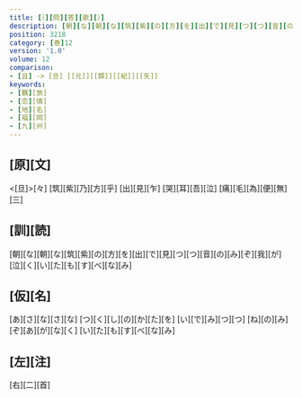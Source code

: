 ```yaml
---
title: [（][問][答][歌][）]
description: [朝][な][朝][な][筑][紫][の][方][を][出][で][見][つ][つ][音][の][み][ぞ][我][が][泣][く][い][た][も][す][べ][な][み]
position: 3218
category: [巻]12
version: '1.0'
volume: 12
comparison:
- [且] -> [旦] [[元]][[類]][[紀]][[矢]]
keywords:
- [羈][旅]
- [恋][情]
- [地][名]
- [福][岡]
- [九][州]
---
```


## [原][文]

<[旦]>[々] [筑][紫][乃][方][乎] [出][見][乍] [哭][耳][吾][泣] [痛][毛][為][便][無][三]

## [訓][読]

[朝][な][朝][な][筑][紫][の][方][を][出][で][見][つ][つ][音][の][み][ぞ][我][が][泣][く][い][た][も][す][べ][な][み]

## [仮][名]

[あ][さ][な][さ][な] [つ][く][し][の][か][た][を] [い][で][み][つ][つ] [ね][の][み][ぞ][あ][が][な][く] [い][た][も][す][べ][な][み]

## [左][注]

[右][二][首]
